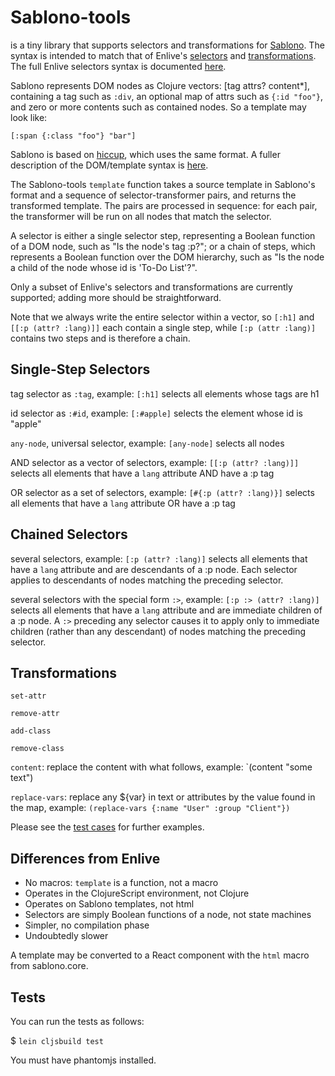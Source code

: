 # Sablono-tools

is a tiny library that supports selectors and transformations for [Sablono](https://github.com/r0man/sablono). The syntax is intended to match that of Enlive's [selectors](https://github.com/cgrand/enlive#selectors) and [transformations](https://github.com/cgrand/enlive#transformations).
The full Enlive selectors syntax is documented [here](http://cgrand.github.io/enlive/syntax.html).

Sablono represents DOM nodes as Clojure vectors: [tag attrs? content*], containing
a tag such as `:div`, an optional map of attrs such as `{:id "foo"}`,
and zero or more contents such as contained nodes. So a template may look like:

`[:span {:class "foo"} "bar"]`

Sablono is based on [hiccup](https://github.com/weavejester/hiccup), which uses the same format. A fuller description of the DOM/template syntax is [here](https://github.com/weavejester/hiccup/wiki/Syntax).


The Sablono-tools `template` function takes a source template in Sablono's
format and a sequence of selector-transformer pairs, and returns the transformed
template. The pairs are processed in sequence: for each pair, the transformer
will be run on all nodes that match the selector.

A selector is either a single selector step, representing a Boolean function
of a DOM node, such as "Is the node's tag :p?"; or a chain of steps, which represents a Boolean function over the DOM hierarchy, such as "Is the node a child of the node
whose id is 'To-Do List'?".

Only a subset of Enlive's selectors and transformations are currently supported;
adding more should be straightforward.

Note that we always write the entire selector within a vector,
so `[:h1]` and `[[:p (attr? :lang)]]` each contain a single step,
while `[:p (attr :lang)]` contains two steps and is therefore a chain.

## Single-Step Selectors

tag selector as `:tag`, example: `[:h1]` selects all elements whose tags are h1

id selector as `:#id`, example: `[:#apple]` selects the element whose id is "apple"

`any-node`, universal selector, example: `[any-node]` selects all nodes

AND selector as a vector of selectors, example: `[[:p (attr? :lang)]]`
selects all elements that have a `lang` attribute AND have a :p tag

OR selector as a set of selectors, example: `[#{:p (attr? :lang)}]`
selects all elements that have a `lang` attribute OR have a :p tag

## Chained Selectors

several selectors, example: `[:p (attr? :lang)]` selects all elements that have a
`lang` attribute and are descendants of a :p node. Each selector applies to descendants
of nodes matching the preceding selector.

several selectors with the special form `:>`, example: `[:p :> (attr? :lang)]` selects all
elements that have a `lang` attribute and are immediate children of a :p node.
A `:>` preceding any selector causes it to apply only to immediate children
(rather than any descendant) of nodes matching the preceding selector.

## Transformations

`set-attr`

`remove-attr`

`add-class`

`remove-class`

`content`: replace the content with what follows, example: `(content "some text")

`replace-vars`: replace any ${var} in text or attributes by the value found in the map,
example: `(replace-vars {:name "User" :group "Client"})`

Please see the [test cases](test/sablono-tools/core.cljs) for further examples.

## Differences from Enlive

* No macros: `template` is a function, not a macro
* Operates in the ClojureScript environment, not Clojure
* Operates on Sablono templates, not html
* Selectors are simply Boolean functions of a node, not state machines
* Simpler, no compilation phase
* Undoubtedly slower


A template may be converted to a React component with the `html` macro from sablono.core.

## Tests

You can run the tests as follows:

$ `lein cljsbuild test`

You must have phantomjs installed.

